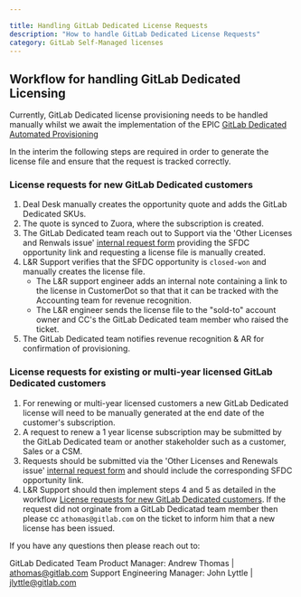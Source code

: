```yaml
---

title: Handling GitLab Dedicated License Requests
description: "How to handle GitLab Dedicated License Requests"
category: GitLab Self-Managed licenses
---
```



## Workflow for handling GitLab Dedicated Licensing

Currently, GitLab Dedicated license provisioning needs to be handled manually whilst we await the implementation of the EPIC [GitLab Dedicated Automated Provisioning](https://gitlab.com/groups/gitlab-org/-/epics/8799)

In the interim the following steps are required in order to generate the license file and ensure that the request is tracked correctly.

### License requests for new GitLab Dedicated customers

1. Deal Desk manually creates the opportunity quote and adds the GitLab Dedicated SKUs.
1. The quote is synced to Zuora, where the subscription is created.
1. The GitLab Dedicated team reach out to Support via the 'Other Licenses and Renwals issue' [internal request form](https://gitlab-com.gitlab.io/support/internal-requests-form/) providing the SFDC opportunity link and requesting a license file is manually created.
1. L&R Support verifies that the SFDC opportunity is `closed-won` and manually creates the license file.
   - The L&R support engineer adds an internal note containing a link to the license in CustomerDot so that that it can be tracked with the Accounting team for revenue recognition.
   - The L&R engineer sends the license file to the "sold-to" account owner and CC's the GitLab Dedicated team member who raised the ticket.
1. The GitLab Dedicated team notifies revenue recognition & AR for confirmation of provisioning.

### License requests for existing or multi-year licensed GitLab Dedicated customers

1. For renewing or multi-year licensed customers a new GitLab Dedicated license will need to be manually generated at the end date of the customer's subscription.
1. A request to renew a 1 year license subscription may be submitted by the GitLab Dedicated team or another stakeholder such as a customer, Sales or a CSM.
1. Requests should be submitted via the 'Other Licenses and Renewals issue' [internal request form](https://gitlab-com.gitlab.io/support/internal-requests-form/) and should include the corresponding SFDC opportunity link.
1. L&R Support should then implement steps 4 and 5 as detailed in the workflow [License requests for new GitLab Dedicated customers](#license-requests-for-existing-or-multi-year-licensed-gitlab-dedicated-customers). If the request did not orginate from a GitLab Dedicatad team member then please cc `athomas@gitlab.com` on the ticket to inform him that a new license has been issued.

If you have any questions then please reach out to:

GitLab Dedicated Team Product Manager: Andrew Thomas | <athomas@gitlab.com>
Support Engineering Manager: John Lyttle | <jlyttle@gitlab.com>

